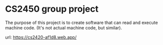 # CS2450 group project
The purpose of this project is to create software that can read and execute machine code. (It's not actual machine code, but similar).

url: https://cs2420-af1d8.web.app/

